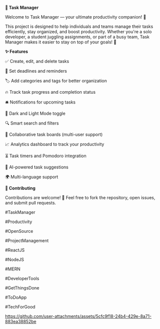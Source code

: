**📝 Task Manager**

Welcome to Task Manager — your ultimate productivity companion! 🚀

This project is designed to help individuals and teams manage their tasks efficiently, stay organized, and boost productivity. Whether you're a solo developer, a student juggling assignments, or part of a busy team, Task Manager makes it easier to stay on top of your goals! 🎯

**✨ Features**

✅ Create, edit, and delete tasks

📅 Set deadlines and reminders

🏷️ Add categories and tags for better organization

🔥 Track task progress and completion status

🛎️ Notifications for upcoming tasks

🌙 Dark and Light Mode toggle

🔍 Smart search and filters

👥 Collaborative task boards (multi-user support)

📈 Analytics dashboard to track your productivity

⏳ Task timers and Pomodoro integration

🧠 AI-powered task suggestions

🌍 Multi-language support

**🤝 Contributing**

Contributions are welcome! 🎉
Feel free to fork the repository, open issues, and submit pull requests.

#️TaskManager 

#Productivity 

#OpenSource 

#ProjectManagement 

#ReactJS 

#NodeJS 

#MERN 

#DeveloperTools 

#GetThingsDone 

#ToDoApp 

#TechForGood

https://github.com/user-attachments/assets/5cfc9f18-24b4-429e-8a71-883ea38852be
